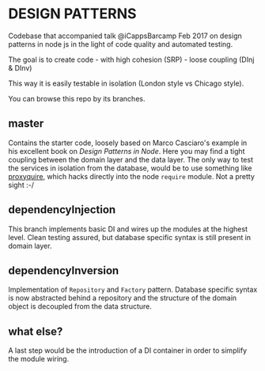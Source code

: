 # DESIGN PATTERNS

Codebase that accompanied talk @iCappsBarcamp Feb 2017 on design patterns in
node js in the light of code quality and automated testing.

The goal is to create code
    - with high cohesion (SRP)
    - loose coupling (DInj & DInv)

This way it is easily testable in isolation (London style vs Chicago style).

You can browse this repo by its branches.

## master

Contains the starter code, loosely based on Marco Casciaro's example in his excellent book on *Design Patterns in Node*. Here you may find a tight coupling between the domain layer and the data layer. The only way to test the services in isolation from the database, would be to use something like [proxyquire](https://github.com/thlorenz/proxyquire), which hacks directly into the node `require` module. Not a pretty sight :-/

## dependencyInjection

This branch implements basic DI and wires up the modules at the highest level. Clean testing assured, but database specific syntax is still present in domain layer.

## dependencyInversion

Implementation of `Repository`  and `Factory` pattern. Database specific syntax is now abstracted behind a repository and the structure of the domain object is decoupled from the data structure.

## what else?

A last step would be the introduction of a DI container in order to simplify the module wiring.
